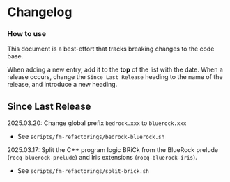 # Changelog

### How to use

This document is a best-effort that tracks breaking changes to the code base.

When adding a new entry, add it to the **top** of the list with the date.
When a release occurs, change the `Since Last Release` heading to the name
of the release, and introduce a new heading.

## Since Last Release

2025.03.20: Change global prefix `bedrock.xxx` to `bluerock.xxx`
- See `scripts/fm-refactorings/bedrock-bluerock.sh`

2025.03.17: Split the C++ program logic BRiCk from the BlueRock prelude (`rocq-bluerock-prelude`) and Iris extensions (`rocq-bluerock-iris`).
- See `scripts/fm-refactorings/split-brick.sh`


